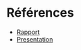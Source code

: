 
# Références 

- [Rapport](https://solicoders.github.io/Boukhar-Soufiane-autoformation-android/) 
- [Presentation](https://solicoders.github.io/Boukhar-Soufiane-autoformation-android/presentation.html)

